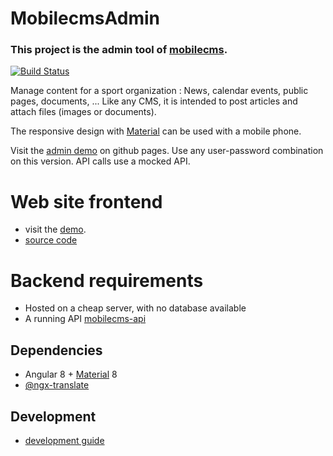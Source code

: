 # MobilecmsAdmin

### This project is the admin tool of [mobilecms](https://github.com/OlivierB29/mobilecms).

[![Build Status](https://travis-ci.org/OlivierB29/mobilecms-admin.svg?branch=master)](https://travis-ci.org/OlivierB29/mobilecms-admin)

Manage content for a sport organization : News, calendar events, public pages, documents, ...
Like any CMS, it is intended to post articles and attach files (images or documents).

The responsive design with [Material](https://material.angular.io/) can be used with a mobile phone.

Visit the [admin demo](https://olivierb29.github.io/mobilecms-demo/admin) on github pages.
Use any user-password combination on this version. API calls use a mocked API.

# Web site frontend
- visit the [demo](https://olivierb29.github.io/mobilecms-demo).
- [source code](https://github.com/OlivierB29/mobilecms)

# Backend requirements
- Hosted on a cheap server, with no database available
- A running API [mobilecms-api](https://github.com/OlivierB29/mobilecms-api)

## Dependencies
- Angular 8 + [Material](https://material.angular.io/) 8
- [@ngx-translate](http://www.ngx-translate.com/)

## Development
- [development guide](development.md)
